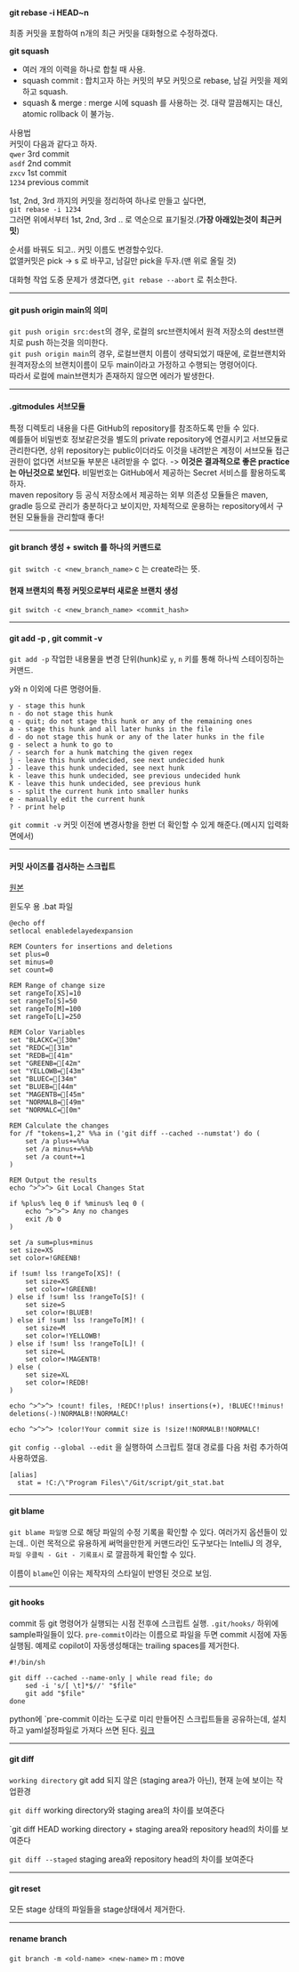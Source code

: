 
#### git rebase -i HEAD~n
최종 커밋을 포함하여 n개의 최근 커밋을 대화형으로 수정하겠다.

**git squash**
- 여러 개의 이력을 하나로 합칠 때 사용.
- squash commit : 합치고자 하는 커밋의 부모 커밋으로 rebase, 남길 커밋을 제외하고 squash.
- squash & merge : merge 시에 squash 를 사용하는 것. 대략 깔끔해지는 대신, atomic rollback 이 불가능.  

사용법  
커밋이 다음과 같다고 하자.  
`qwer` 3rd commit  
`asdf` 2nd commit  
`zxcv` 1st commit  
`1234` previous commit  

1st, 2nd, 3rd 까지의 커밋을 정리하여 하나로 만들고 싶다면,  
`git rebase -i 1234`  
그러면 위에서부터 1st, 2nd, 3rd .. 로 역순으로 표기될것.(**가장 아래있는것이 최근커밋**) 

순서를 바꿔도 되고.. 커밋 이름도 변경할수있다.  
없앨커밋은 pick -> s 로 바꾸고, 남길만 pick을 두자.(맨 위로 올릴 것)  

대화형 작업 도중 문제가 생겼다면, `git rebase --abort` 로 취소한다.

---  

#### git push origin main의 의미  
`git push origin src:dest`의 경우, 로컬의 src브랜치에서 원격 저장소의 dest브랜치로 push 하는것을 의미한다.  
`git push origin main`의 경우, 로컬브랜치 이름이 생략되었기 때문에, 로컬브랜치와 원격저장소의 브랜치이름이 모두 main이라고 가정하고 수행되는 명령어이다.  
따라서 로컬에 main브랜치가 존재하지 않으면 에러가 발생한다.  

---  

#### .gitmodules 서브모듈  
특정 디렉토리 내용을 다른 GitHub의 repository를 참조하도록 만들 수 있다.  
예를들어 비밀번호 정보같은것을 별도의 private repository에 연결시키고 서브모듈로 관리한다면, 상위 repository는 public이더라도 이것을 내려받은 계정이 서브모듈 접근권한이 없다면 서브모듈 부분은 내려받을 수 없다. -> **이것은 결과적으로 좋은 practice는 아닌것으로 보인다.** 비밀번호는 GitHub에서 제공하는 Secret 서비스를 활용하도록 하자.  
maven repository 등 공식 저장소에서 제공하는 외부 의존성 모듈들은 maven, gradle 등으로 관리가 충분하다고 보이지만, 자체적으로 운용하는 repository에서 구현된 모듈들을 관리할때 좋다!  

---  

#### git branch 생성 + switch 를 하나의 커맨드로  

`git switch -c <new_branch_name>`
c 는 create라는 뜻.

#### 현재 브랜치의 특정 커밋으로부터 새로운 브랜치 생성
`git switch -c <new_branch_name> <commit_hash>`


---


#### git add -p , git commit -v

`git add -p` 작업한 내용물을 변경 단위(hunk)로 `y`, `n` 키를 통해 하나씩 스테이징하는 커맨드.

y와 n 이외에 다른 명령어들.
```
y - stage this hunk
n - do not stage this hunk
q - quit; do not stage this hunk or any of the remaining ones
a - stage this hunk and all later hunks in the file
d - do not stage this hunk or any of the later hunks in the file
g - select a hunk to go to
/ - search for a hunk matching the given regex
j - leave this hunk undecided, see next undecided hunk
J - leave this hunk undecided, see next hunk
k - leave this hunk undecided, see previous undecided hunk
K - leave this hunk undecided, see previous hunk
s - split the current hunk into smaller hunks
e - manually edit the current hunk
? - print help
```



`git commit -v` 커밋 이전에 변경사항을 한번 더 확인할 수 있게 해준다.(메시지 입력화면에서)


---


#### 커밋 사이즈를 검사하는 스크립트

[원본](https://github.com/baekdev/git-stat)

윈도우 용 .bat 파일
```
@echo off
setlocal enabledelayedexpansion

REM Counters for insertions and deletions
set plus=0
set minus=0
set count=0

REM Range of change size
set rangeTo[XS]=10
set rangeTo[S]=50
set rangeTo[M]=100
set rangeTo[L]=250

REM Color Variables
set "BLACKC=[30m"
set "REDC=[31m"
set "REDB=[41m"
set "GREENB=[42m"
set "YELLOWB=[43m"
set "BLUEC=[34m"
set "BLUEB=[44m"
set "MAGENTB=[45m"
set "NORMALB=[49m"
set "NORMALC=[0m"

REM Calculate the changes
for /f "tokens=1,2" %%a in ('git diff --cached --numstat') do (
    set /a plus+=%%a
    set /a minus+=%%b
    set /a count+=1
)

REM Output the results
echo ^>^>^> Git Local Changes Stat

if %plus% leq 0 if %minus% leq 0 (
    echo ^>^>^> Any no changes
    exit /b 0
)

set /a sum=plus+minus
set size=XS
set color=!GREENB!

if !sum! lss !rangeTo[XS]! (
    set size=XS
    set color=!GREENB!
) else if !sum! lss !rangeTo[S]! (
    set size=S
    set color=!BLUEB!
) else if !sum! lss !rangeTo[M]! (
    set size=M
    set color=!YELLOWB!
) else if !sum! lss !rangeTo[L]! (
    set size=L
    set color=!MAGENTB!
) else (
    set size=XL
    set color=!REDB!
)

echo ^>^>^> !count! files, !REDC!!plus! insertions(+), !BLUEC!!minus! deletions(-)!NORMALB!!NORMALC!

echo ^>^>^> !color!Your commit size is !size!!NORMALB!!NORMALC!
```


`git config --global --edit` 을 실행하여 스크립트 절대 경로를 다음 처럼 추가하여 사용하였음.

```
[alias]
  stat = !C:/\"Program Files\"/Git/script/git_stat.bat
```

---

#### git blame

`git blame 파일명` 으로 해당 파일의 수정 기록을 확인할 수 있다.
여러가지 옵션들이 있는데..
이런 목적으로 유용하게 써먹을만한게 커맨드라인 도구보다는 IntelliJ 의 경우, `파일 우클릭 - Git - 기록표시` 로 깔끔하게 확인할 수 있다. 

이름이 `blame`인 이유는 제작자의 스타일이 반영된 것으로 보임.


---

#### git hooks 

commit 등 git 명령어가 실행되는 시점 전후에 스크립트 실행.
`.git/hooks/` 하위에 sample파일들이 있다.
`pre-commit`이라는 이름으로 파일을 두면 commit 시점에 자동 실행됨. 
예제로 copilot이 자동생성해대는 trailing spaces를 제거한다.
```
#!/bin/sh

git diff --cached --name-only | while read file; do
	sed -i 's/[ \t]*$//' "$file"
	git add "$file"
done
```

python에 `pre-commit 이라는 도구로 미리 만들어진 스크립트들을 공유하는데, 설치하고 yaml설정파일로 가져다 쓰면 된다.
[링크](https://github.com/pre-commit/pre-commit-hooks)


---

#### git diff

`working directory`
git add 되지 않은 (staging area가 아닌), 현재 눈에 보이는 작업환경

`git diff`
working directory와 staging area의 차이를 보여준다

`git diff HEAD
working directory + staging area와 repository head의 차이를 보여준다

`git diff --staged`
staging area와 repository head의 차이를 보여준다


---

#### git reset
모든 stage 상태의 파일들을 stage상태에서 제거한다.

---

#### rename branch
`git branch -m <old-name> <new-name>`
m : move